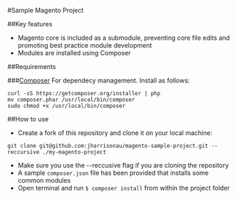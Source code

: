 #Sample Magento Project


##Key features

* Magento core is included as a submodule, preventing core file edits and promoting best practice module development
* Modules are installed using Composer


##Requirements

###[Composer](https://getcomposer.org/doc/00-intro.md)
For dependecy management. Install as follows:

```
curl -sS https://getcomposer.org/installer | php  
mv composer.phar /usr/local/bin/composer
sudo chmod +x /usr/local/bin/composer
```

##How to use  
* Create a fork of this repository and clone it on your local machine:

`git clone git@github.com:jharrisonau/magento-sample-project.git --reccursive ./my-magento-project`

* Make sure you use the --reccusive flag if you are cloning the repository
* A sample `composer.json` file has been provided that installs some common modules
* Open terminal and run `$ composer install` from within the project folder